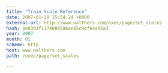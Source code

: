```yaml
---
title: "Train Scale Reference"
date: 2007-01-10 15:54:24 +0000
external-url: http://www.walthers.com/exec/page/set_scales
hash: 8e0393f1174086586ae85c9ef64a95a3
year: 2007
month: 01
scheme: http
host: www.walthers.com
path: /exec/page/set_scales

---
```



